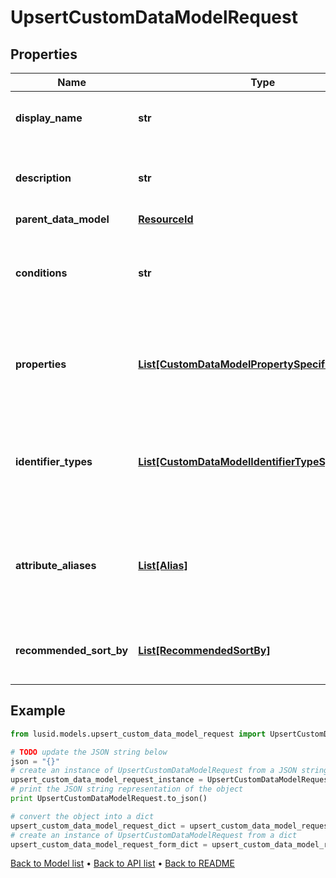 # UpsertCustomDataModelRequest


## Properties
Name | Type | Description | Notes
------------ | ------------- | ------------- | -------------
**display_name** | **str** | The name of the Custom Data Model. | 
**description** | **str** | A description for the Custom Data Model. | 
**parent_data_model** | [**ResourceId**](ResourceId.md) |  | [optional] 
**conditions** | **str** | The conditions that the bound entity must meet to be valid. | [optional] 
**properties** | [**List[CustomDataModelPropertySpecification]**](CustomDataModelPropertySpecification.md) | The properties that are required or allowed on the bound entity. | [optional] 
**identifier_types** | [**List[CustomDataModelIdentifierTypeSpecification]**](CustomDataModelIdentifierTypeSpecification.md) | The identifier types that are required or allowed on the bound entity. | [optional] 
**attribute_aliases** | [**List[Alias]**](Alias.md) | The aliases for property keys, identifier types, and fields on the bound entity. | [optional] 
**recommended_sort_by** | [**List[RecommendedSortBy]**](RecommendedSortBy.md) | The preferred default sorting instructions. | [optional] 

## Example

```python
from lusid.models.upsert_custom_data_model_request import UpsertCustomDataModelRequest

# TODO update the JSON string below
json = "{}"
# create an instance of UpsertCustomDataModelRequest from a JSON string
upsert_custom_data_model_request_instance = UpsertCustomDataModelRequest.from_json(json)
# print the JSON string representation of the object
print UpsertCustomDataModelRequest.to_json()

# convert the object into a dict
upsert_custom_data_model_request_dict = upsert_custom_data_model_request_instance.to_dict()
# create an instance of UpsertCustomDataModelRequest from a dict
upsert_custom_data_model_request_form_dict = upsert_custom_data_model_request.from_dict(upsert_custom_data_model_request_dict)
```
[Back to Model list](../README.md#documentation-for-models) &#8226; [Back to API list](../README.md#documentation-for-api-endpoints) &#8226; [Back to README](../README.md)


